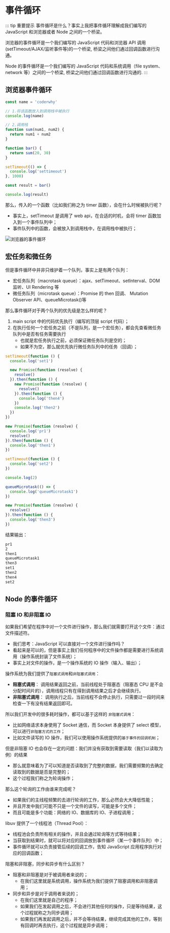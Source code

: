 # 事件循环

::: tip 重要提示
事件循环是什么？事实上我把事件循环理解成我们编写的 JavaScript 和浏览器或者 Node 之间的一个桥梁。

浏览器的事件循环是一个我们编写的 JavaScript 代码和浏览器 API 调用(setTimeout/AJAX/监听事件等)的一个桥梁, 桥梁之间他们通过回调函数进行沟通。

Node 的事件循环是一个我们编写的 JavaScript 代码和系统调用（file system、network 等）之间的一个桥梁, 桥梁之间他们通过回调函数进行沟通的.
:::

## 浏览器事件循环

```js
const name = 'coderwhy'

// 1.将该函数放入到调用栈中被执行
console.log(name)

// 2.调用栈
function sum(num1, num2) {
  return num1 + num2
}

function bar() {
  return sum(20, 30)
}

setTimeout(() => {
  console.log('settimeout')
}, 1000)

const result = bar()

console.log(result)
```

那么，传入的一个函数（比如我们称之为 timer 函数），会在什么时候被执行呢？

- 事实上，setTimeout 是调用了 web api，在合适的时机，会将 timer 函数加入到一个事件队列中；
- 事件队列中的函数，会被放入到调用栈中，在调用栈中被执行；

![浏览器的事件循环](/tech/js/image.png)

## 宏任务和微任务

但是事件循环中并非只维护着一个队列，事实上是有两个队列：

- 宏任务队列（macrotask queue）：ajax、setTimeout、setInterval、DOM 监听、UI Rendering 等
- 微任务队列（microtask queue）：Promise 的 then 回调、 Mutation Observer API、queueMicrotask()等

那么事件循环对于两个队列的优先级是怎么样的呢？

1. main script 中的代码优先执行（编写的顶层 script 代码）；
2. 在执行任何一个宏任务之前（不是队列，是一个宏任务），都会先查看微任务队列中是否有任务需要执行
   - 也就是宏任务执行之前，必须保证微任务队列是空的；
   - 如果不为空，那么就优先执行微任务队列中的任务（回调）；

```js
setTimeout(function () {
  console.log('set1')

  new Promise(function (resolve) {
    resolve()
  }).then(function () {
    new Promise(function (resolve) {
      resolve()
    }).then(function () {
      console.log('then4')
    })
    console.log('then2')
  })
})

new Promise(function (resolve) {
  console.log('pr1')
  resolve()
}).then(function () {
  console.log('then1')
})

setTimeout(function () {
  console.log('set2')
})

console.log(2)

queueMicrotask(() => {
  console.log('queueMicrotask1')
})

new Promise(function (resolve) {
  resolve()
}).then(function () {
  console.log('then3')
})
```

结果输出：

```sh
pr1
2
then1
queueMicrotask1
then3
set1
then2
then4
set2
```

## Node 的事件循环

### 阻塞 IO 和非阻塞 IO

如果我们希望在程序中对一个文件进行操作，那么我们就需要打开这个文件：通过文件描述符。

- 我们思考：JavaScript 可以直接对一个文件进行操作吗？
- 看起来是可以的，但是事实上我们任何程序中的文件操作都是需要进行系统调用（操作系统封装了文件系统）；
- 事实上对文件的操作，是一个操作系统的 IO 操作（输入、输出）；

操作系统为我们提供了`阻塞式调用`和`非阻塞式调用`：

- **阻塞式调用**： 调用结果返回之前，当前线程处于阻塞态（阻塞态 CPU 是不会分配时间片的），调用线程只有在得到调用结果之后才会继续执行。
- **非阻塞式调用**： 调用执行之后，当前线程不会停止执行，只需要过一段时间来检查一下有没有结果返回即可。

所以我们开发中的很多耗时操作，都可以基于这样的 `非阻塞式调用`：

- 比如网络请求本身使用了 Socket 通信，而 Socket 本身提供了 select 模型，可以进行`非阻塞方式的工作`；
- 比如文件读写的 IO 操作，我们可以使用操作系统提供的`基于事件的回调机制`；

但是非阻塞 IO 也会存在一定的问题：我们并没有获取到需要读取（我们以读取为例）的结果

- 那么就意味着为了可以知道是否读取到了完整的数据，我们需要频繁的去确定读取到的数据是否是完整的；
- 这个过程我们称之为轮询操作；

那么这个轮询的工作由谁来完成呢？

- 如果我们的主线程频繁的去进行轮询的工作，那么必然会大大降低性能；
- 并且开发中我们可能不只是一个文件的读写，可能是多个文件；
- 而且可能是多个功能：网络的 IO、数据库的 IO、子进程调用；

libuv 提供了一个线程池（Thread Pool）：

- 线程池会负责所有相关的操作，并且会通过轮询等方式等待结果；
- 当获取到结果时，就可以将对应的回调放到事件循环（某一个事件队列）中；
- 事件循环就可以负责接管后续的回调工作，告知 JavaScript 应用程序执行对应的回调函数；

阻塞和非阻塞，同步和异步有什么区别？

- 阻塞和非阻塞是对于被调用者来说的；
  - 在我们这里就是系统调用，操作系统为我们提供了阻塞调用和非阻塞调用；
- 同步和异步是对于调用者来说的；
  - 在我们这里就是自己的程序；
  - 如果我们在发起调用之后，不会进行其他任何的操作，只是等待结果，这个过程就称之为同步调用；
  - 如果我们再发起调用之后，并不会等待结果，继续完成其他的工作，等到有回调时再去执行，这个过程就是异步调用；

